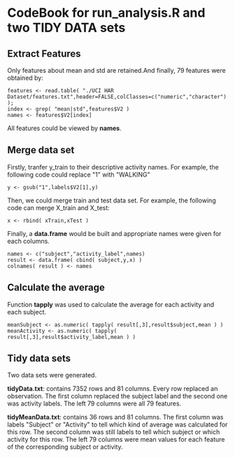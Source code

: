 CodeBook for run_analysis.R and two TIDY DATA sets
========================================================

## Extract Features
Only features about mean and std are retained.And finally, 79 features were obtained by:

```{r}
features <- read.table( "./UCI HAR Dataset/features.txt",header=FALSE,colClasses=c("numeric","character") );
index <- grep( "mean|std",features$V2 )
names <- features$V2[index]
```
All features could be viewed by **names**.

## Merge data set
Firstly, tranfer y_train to their descriptive activity names. For example, the following code could replace "1" with "WALKING"

```{r}
y <- gsub("1",labels$V2[1],y)
```

Then, we could merge train and test data set. For example, the following code can merge X_train and X_test:
```{r}
x <- rbind( xTrain,xTest )
```

Finally, a **data.frame** would be built and appropriate names were given for each columns.
```{r}
names <- c("subject","activity_label",names)
result <- data.frame( cbind( subject,y,x) )
colnames( result ) <- names
```

## Calculate the average
Function **tapply** was used to calculate the average for each activity and each subject.
```{r}
meanSubject <- as.numeric( tapply( result[,3],result$subject,mean ) )
meanActivity <- as.numeric( tapply( result[,3],result$activity_label,mean ) )
```

## Tidy data sets
Two data sets were generated.

**tidyData.txt**: contains 7352 rows and 81 columns. Every row replaced an observation. The first column replaced the subject label and the second one was activity labels. The left 79 columns were all 79 features.

**tidyMeanData.txt**: contains 36 rows and 81 columns. The first column was labels "Subject" or "Activity" to tell which kind of average was calculated for this row. The second column was still labels to tell which subject or which activity for this row. The left 79 columns were mean values for each feature of the corresponding subject or activity.




